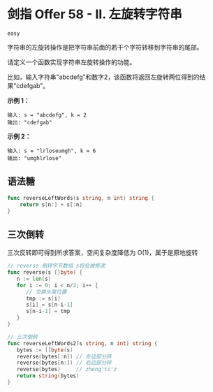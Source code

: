 # 剑指 Offer 58 - II. 左旋转字符串

`easy`

字符串的左旋转操作是把字符串前面的若干个字符转移到字符串的尾部。

请定义一个函数实现字符串左旋转操作的功能。

比如，输入字符串"abcdefg"和数字2，该函数将返回左旋转两位得到的结果"cdefgab"。

**示例 1：**

```
输入: s = "abcdefg", k = 2
输出: "cdefgab"
```

**示例 2：**

```
输入: s = "lrloseumgh", k = 6
输出: "umghlrlose"
```

## 语法糖

```go
func reverseLeftWords(s string, n int) string {
	return s[n:] + s[:n]
}
```

## 三次倒转

三次反转即可得到所求答案，空间复杂度降低为 O(1)，属于是原地旋转

```go
// reverse 倒转字节数组 s将会被修改
func reverse(s []byte) {
   n := len(s)
   for i := 0; i < n/2; i++ {
      // 交换头尾位置
      tmp := s[i]
      s[i] = s[n-i-1]
      s[n-i-1] = tmp
   }
}

// 三次倒转
func reverseLeftWords2(s string, n int) string {
   bytes := []byte(s)
   reverse(bytes[:n]) // 左边部分转
   reverse(bytes[n:]) // 右边部分转
   reverse(bytes)     // zheng'ti'z
   return string(bytes)
}
```